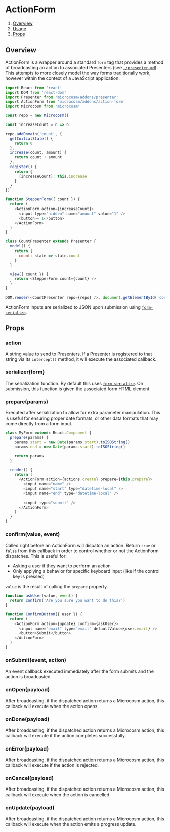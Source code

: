 # ActionForm

1.  [Overview](#overview)
2.  [Usage](#usage)
3.  [Props](#props)

## Overview

ActionForm is a wrapper around a standard `form` tag that provides a method of
broadcasting an action to associated Presenters (see
[`./presenter.md`](./presenter.md)). This attempts to more closely model the
way forms traditionally work, however within the context of a JavaScript
application.

```javascript
import React from 'react'
import DOM from 'react-dom'
import Presenter from 'microcosm/addons/presenter'
import ActionForm from 'microcosm/addons/action-form'
import Microcosm from 'microcosm'

const repo = new Microcosm()

const increaseCount = n => n

repo.addDomain('count', {
  getInitialState() {
    return 0
  },
  increase(count, amount) {
    return count + amount
  },
  register() {
    return {
      [increaseCount]: this.increase
    }
  }
})

function StepperForm({ count }) {
  return (
    <ActionForm action={increaseCount}>
      <input type="hidden" name="amount" value="1" />
      <button>+ 1</button>
    </ActionForm>
  )
}

class CountPresenter extends Presenter {
  model() {
    return {
      count: state => state.count
    }
  }

  view({ count }) {
    return <StepperForm count={count} />
  }
}

DOM.render(<CountPresenter repo={repo} />, document.getElementById('container'))
```

ActionForm inputs are serialized to JSON upon submission using
[`form-serialize`](https://github.com/defunctzombie/form-serialize).

## Props

### action

A string value to send to Presenters. If a Presenter is registered to
that string via its `intercept()` method, it will execute the
associated callback.

### serializer(form)

The serialization function. By default this uses
[`form-serialize`](https://github.com/defunctzombie/form-serialize). On
submission, this function is given the associated form HTML element.

### prepare(params)

Executed after serialization to allow for extra parameter
manipulation. This is useful for ensuring proper date formats, or
other data formats that may come directly from a form input.

```javascript
class MyForm extends React.Component {
  prepare(params) {
    params.start = new Date(params.start).toISOString()
    params.end = new Date(params.start).toISOString()

    return params
  }

  render() {
    return (
      <ActionForm action={actions.create} prepare={this.prepare}>
        <input name="name" />
        <input name="start" type="datetime-local" />
        <input name="end" type="datetime-local" />

        <input type="submit" />
      </ActionForm>
    )
  }
}
```

### confirm(value, event)

Called right before an ActionForm will dispatch an action. Return `true` or `false` from this callback in order to control whether or not the ActionForm dispatches. This is useful for:

- Asking a user if they want to perform an action
- Only applying a behavior for specific keyboard input (like if the control key is pressed)

`value` is the result of calling the `prepare` property.

```javascript
function askUser(value, event) {
  return confirm('Are you sure you want to do this?')
}

function ConfirmButton({ user }) {
  return (
    <ActionForm action={update} confirm={askUser}>
      <input name="email" type="email" defaultValue={user.email} />
      <button>Submit</button>
    </ActionForm>
  )
}
```

### onSubmit(event, action)

An event callback executed immediately after the form submits and the
action is broadcasted.

### onOpen(payload)

After broadcasting, if the dispatched action returns a Microcosm
action, this callback will execute when the action opens.

### onDone(payload)

After broadcasting, if the dispatched action returns a Microcosm
action, this callback will execute if the action completes successfully.

### onError(payload)

After broadcasting, if the dispatched action returns a Microcosm
action, this callback will execute if the action is rejected.

### onCancel(payload)

After broadcasting, if the dispatched action returns a Microcosm
action, this callback will execute when the action is cancelled.

### onUpdate(payload)

After broadcasting, if the dispatched action returns a Microcosm
action, this callback will execute when the action emits a progress
update.
